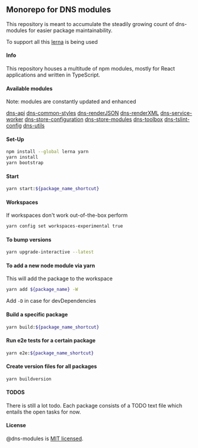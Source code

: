 ## Monorepo for DNS modules

This repository is meant to accumulate the steadily growing count of dns-modules for easier package maintainability.

To support all this [lerna](https://lernajs.io) is being used

#### Info

This repository houses a multitude of npm modules, mostly for React applications and written in TypeScript.

#### Available modules

Note: modules are constantly updated and enhanced

[dns-api](https://github.com/4iAmAve/dns-modules/tree/master/packages/dns-api/README.md)
[dns-common-styles](https://github.com/4iAmAve/dns-modules/tree/master/packages/dns-common-styles/README.md)
[dns-renderJSON](https://github.com/4iAmAve/dns-modules/tree/master/packages/dns-renderJSON/README.md)
[dns-renderXML](https://github.com/4iAmAve/dns-modules/tree/master/packages/dns-renderXML/README.md)
[dns-service-worker](https://github.com/4iAmAve/dns-modules/tree/master/packages/dns-service-worker/README.md)
[dns-store-configuration](https://github.com/4iAmAve/dns-modules/tree/master/packages/dns-store-configuration/README.md)
[dns-store-modules](https://github.com/4iAmAve/dns-modules/tree/master/packages/dns-store-modules/README.md)
[dns-toolbox](https://github.com/4iAmAve/dns-modules/tree/master/packages/dns-toolbox/README.md)
[dns-tslint-config](https://github.com/4iAmAve/dns-modules/tree/master/packages/dns-tslint-config/README.md)
[dns-utils](https://github.com/4iAmAve/dns-modules/tree/master/packages/dns-utils/README.md)

#### Set-Up

```bash
npm install --global lerna yarn
yarn install
yarn bootstrap
```

#### Start

```bash
yarn start:${package_name_shortcut}
```

#### Workspaces

If workspaces don't work out-of-the-box perform

```bash
yarn config set workspaces-experimental true
```

#### To bump versions

```bash
yarn upgrade-interactive --latest
```

#### To add a new node module via yarn 

This will add the package to the workspace

```bash
yarn add ${package_name} -W
```

Add ```-D``` in case for devDependencies

#### Build a specific package

```bash
yarn build:${package_name_shortcut}
```

#### Run e2e tests for a certain package

```bash
yarn e2e:${package_name_shortcut}
```

#### Create version files for all packages

```bash
yarn buildversion
```

#### TODOS

There is still a lot todo. Each package consists of a TODO text file which entails the open tasks for now.

#### License

@dns-modules is [MIT licensed](./LICENSE).
